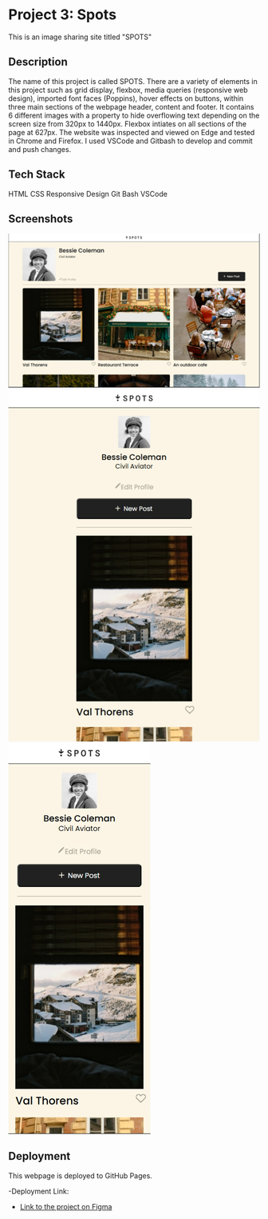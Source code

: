 # Project 3: Spots

This is an image sharing site titled "SPOTS"

## Description

The name of this project is called SPOTS. There are a variety of elements in this project such as grid display, flexbox, media queries (responsive web design), imported font faces (Poppins), hover effects on buttons, within three main sections of the webpage header, content and footer. It contains 6 different images with a property to hide overflowing text depending on the screen size from 320px to 1440px. Flexbox intiates on all sections of the page at 627px. The website was inspected and viewed on Edge and tested in Chrome and Firefox. I used VSCode and Gitbash to develop and commit and push changes.

## Tech Stack

HTML
CSS
Responsive Design
Git Bash
VSCode

## Screenshots

![1440px Resolution in Grid Display](image.png)
![627px Resolution in Flexbox Display](image-1.png)
![320px Resolution in Flexbox Display](image-2.png)

## Deployment

This webpage is deployed to GitHub Pages.

-Deployment Link:

- [Link to the project on Figma](https://www.figma.com/file/BBNm2bC3lj8QQMHlnqRsga/Sprint-3-Project-%E2%80%94-Spots?type=design&node-id=2%3A60&mode=design&t=afgNFybdorZO6cQo-1)
